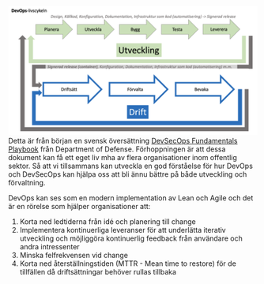 ![Devops-livscykeln](img/devopslivscykeln03.png)
Detta är från början en svensk översättning [DevSecOps Fundamentals Playbook](https://public.cyber.mil/dod-enterprise-devsecops-2/) från Department of Defense. Förhoppningen är att dessa dokument kan få ett eget liv mha av flera organisationer inom offentlig sektor. Så att vi tillsammans kan utveckla en god förståelse för hur DevOps och DevSecOps kan hjälpa oss att bli ännu bättre på både utveckling och förvaltning. 

DevOps kan ses som en modern implementation av Lean och Agile och det är en rörelse som hjälper organisationer att:  

1. Korta ned ledtiderna från idé och planering till change  
2. Implementera kontinuerliga leveranser för att underlätta iterativ utveckling och möjliggöra kontinuerlig feedback från användare och andra intressenter  
3. Minska felfrekvensen vid change  
4. Korta ned återställningstiden (MTTR - Mean time to restore) för de tillfällen då driftsättningar behöver rullas tillbaka  
